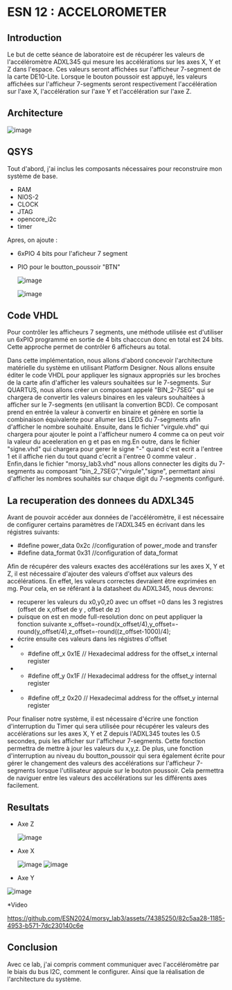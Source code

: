 # ESN 12 : ACCELOROMETER

## Introduction 
Le but de cette séance de laboratoire est de récupérer les valeurs de l'accéléromètre ADXL345 qui mesure les accélérations sur les axes X, Y et Z dans l'espace. Ces valeurs seront affichées sur l'afficheur 7-segment de la carte DE10-Lite. Lorsque le bouton poussoir est appuyé, les valeurs affichées sur l'afficheur 7-segments seront respectivement l'accélération sur l'axe X, l'accélération sur l'axe Y et l'accélération sur l'axe Z.
## Architecture
![image](https://github.com/ESN2024/morsy_lab3/assets/74385250/5083f219-717c-436a-8ce0-875d8b8eb02e)

## QSYS
Tout d'abord, j'ai inclus les composants nécessaires pour reconstruire mon système de base.

* RAM
* NIOS-2
* CLOCK
* JTAG
* opencore_i2c
* timer
  
Apres, on ajoute :

* 6xPIO 4 bits pour l'aficheur 7 segment
* PIO pour le boutton_poussoir "BTN"

  ![image](https://github.com/ESN2024/morsy_lab3/assets/74385250/4c58a4cc-d4df-46b1-ba62-c3260fa16ef3)

  ![image](https://github.com/ESN2024/morsy_lab3/assets/74385250/b199ca2f-dcd0-40a4-89a2-37d9be5314ed)

## Code VHDL

Pour contrôler les afficheurs 7 segments, une méthode utilisée est d'utiliser un 6xPIO programmé en sortie de 4 bits chacccun donc en total est 24 bits. Cette approche permet de contrôler 6 afficheurs au total.

Dans cette implémentation, nous allons d'abord concevoir l'architecture matérielle du système en utilisant Platform Designer. Nous allons ensuite éditer le code VHDL pour appliquer les signaux appropriés sur les broches de la carte afin d'afficher les valeurs souhaitées sur le 7-segments. Sur QUARTUS, nous allons créer un composant appelé "BIN_2-7SEG" qui se chargera de convertir les valeurs binaires en les valeurs souhaitées à afficher sur le 7-segments (en utilisant la convertion BCD). Ce composant prend en entrée la valeur à convertir en binaire et génère en sortie la combinaison équivalente pour allumer les LEDS du 7-segments afin d'afficher le nombre souhaité. Ensuite, dans le fichier "virgule.vhd" qui chargera pour ajouter le point a l'afficheur numero 4 comme ca on peut voir la valeur du aceeleration en g et pas en mg.En outre, dans le fichier "signe.vhd" qui chargera pour gerer le signe "-" quand c'est ecrit a l'entree 1 et il affiche rien du tout quand c'ecrit a l'entree 0 comme valeur .
Enfin,dans le fichier "morsy_lab3.vhd" nous allons connecter les digits du 7-segments au composant "bin_2_7SEG","virgule","signe", permettant ainsi d'afficher les nombres souhaités sur chaque digit du 7-segments configuré.

## La recuperation des donnees du ADXL345

Avant de pouvoir accéder aux données de l'accéléromètre, il est nécessaire de configurer certains paramètres de l'ADXL345 en écrivant dans les régistres suivants:
* #define power_data 0x2c             //configuration of power_mode and transfer
* #define data_format 0x31            //configuration of data_format

Afin de récupérer des valeurs exactes des accélérations sur les axes X, Y et Z, il est nécessaire d'ajouter des valeurs d'offset aux valeurs des accélérations. En effet, les valeurs correctes devraient être exprimées en mg. Pour cela, en se référant à la datasheet du ADXL345, nous devrons:
* recuperer les valeurs du x0,y0,z0 avec un offset =0 dans les 3 registres (offset de x,offset de y , offset de z)
* puisque on est en mode full-resolution donc on peut appliquer la fonction suivante x_offset=-round(x_offset/4),y_offset=-round(y_offset/4),z_offset=-round((z_offset-1000)/4);
* écrire ensuite ces valeurs dans les régistres d'offset
* * #define off_x 0x1E                  // Hexadecimal address for the offset_x internal register
* * #define off_y 0x1F                  // Hexadecimal address for the offset_y internal register
* * #define off_z 0x20                  // Hexadecimal address for the offset_y internal register

Pour finaliser notre système, il est nécessaire d'écrire une fonction d'interruption du Timer qui sera utilisée pour récupérer les valeurs des accélérations sur les axes X, Y et Z depuis l'ADXL345 toutes les 0.5 secondes, puis les afficher sur l'afficheur 7-segments. Cette fonction permettra de mettre à jour les valeurs du x,y,z. De plus, une fonction d'interruption au niveau du boutton_poussoir qui sera également écrite pour gérer le changement des valeurs des accélérations sur l'afficheur 7-segments lorsque l'utilisateur appuie sur le bouton poussoir. Cela permettra de naviguer entre les valeurs des accélérations sur les différents axes facilement.

## Resultats 

* Axe Z

  ![image](https://github.com/ESN2024/morsy_lab3/assets/74385250/62d26f26-4c54-4551-98e9-bdc5c1d6e2b2)

* Axe X

  ![image](https://github.com/ESN2024/morsy_lab3/assets/74385250/7af9f6ce-8d4f-42c4-af69-f7fc61a30739) ![image](https://github.com/ESN2024/morsy_lab3/assets/74385250/539d17d9-dd94-4f43-a123-fcf369074d6e)


* Axe Y

![image](https://github.com/ESN2024/morsy_lab3/assets/74385250/7f6d44fa-531b-4d84-b27b-b662938b1760)

*Video


https://github.com/ESN2024/morsy_lab3/assets/74385250/82c5aa28-1185-4953-b571-7dc230140c6e

## Conclusion 

Avec ce lab, j'ai compris comment communiquer avec l'accéléromètre par le biais du bus I2C, comment le configurer. Ainsi que la réalisation de l'architecture du système.










